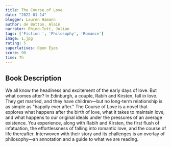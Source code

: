 ```yaml
---
title: The Course of Love
date: "2022-01-14"
blogger: Lauren Hamann
author: de Botton, Alain
narrator: Rhind-Tutt, Julian
tags: ['Fiction ', 'Philosophy', 'Romance']
image: 1.jpg
rating: 5
superlatives: Open Eyes
score: 90
time: 7h
---
```




## Book Description

We all know the headiness and excitement of the early days of love. But what comes after? In Edinburgh, a couple, Rabih and Kirsten, fall in love. They get married, and they have children—but no long-term relationship is as simple as "happily ever after." The Course of Love is a novel that explores what happens after the birth of love, what it takes to maintain love, and what happens to our original ideals under the pressures of an average existence. You experience, along with Rabih and Kirsten, the first flush of infatuation, the effortlessness of falling into romantic love, and the course of life thereafter. Interwoven with their story and its challenges is an overlay of philosophy—an annotation and a guide to what we are reading.